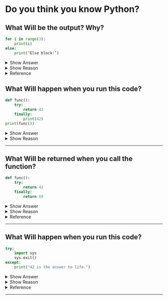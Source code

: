 # Do you think you know Python?

## What Will be the output? Why?

```python
for i in range(3):
    print(i)
else:
    print(‘Else block!’)
```

<details><summary>Show Answer</summary>  

```
0
1
2
Else block!
```

</details>
<details><summary>Show Reason</summary>  
    
Python loops have an extra feature that is not available in most other programming languages: you can put an else block immediately after a loop’s repeated interior block. The Else block executes when the loop is not terminated by a break block.

</details>
<details><summary>Reference</summary>

https://docs.python.org/3/tutorial/controlflow.html#break-and-continue-statements-and-else-clauses-on-loops

</details>

## What Will happen when you run this code?

```python
def func():
    try:
        return 42
    finally:
        print(42)
print(func())
```

<details><summary>Show Answer</summary>  
    
42 will be printed twice.  

</details>
<details><summary>Show Reason</summary>  
    
finally block will run no matter what happens in the try-block. if try block raises a error, encounter a break, continue or return statement then finally block will run.  

</details>

---

## What Will be returned when you call the function?

```python
def func():
    try:
        return 42
    finally:
        return 69
```

<details><summary>Show Answer</summary>  
    
69

</details>
<details><summary>Show Reason</summary> 
    
If a finally clause includes a return statement, the returned value will be the one from the finally clause’s return statement, not the value from the try clause’s return statement

</details>
<details><summary>Reference</summary> 
    
https://docs.python.org/3/tutorial/errors.html#defining-clean-up-actions  

</details>

---

## What Will happen when you run this code?

```python
try:
    import sys
    sys.exit()
except:
    print("42 is the answer to life.")
```

<details><summary>Show Answer</summary>  
    
`42 is the answer to life.` is printed to the screen

</details>
<details><summary>Show Reason</summary>
    
The exit() function raises SystemExit Exception which exits the program but since it is placed in a try block this exception is caught and the code in except block runs.  

</details>
<details><summary>Reference</summary>  
    
https://docs.python.org/3/library/sys.html#sys.exit  

</details>

---
